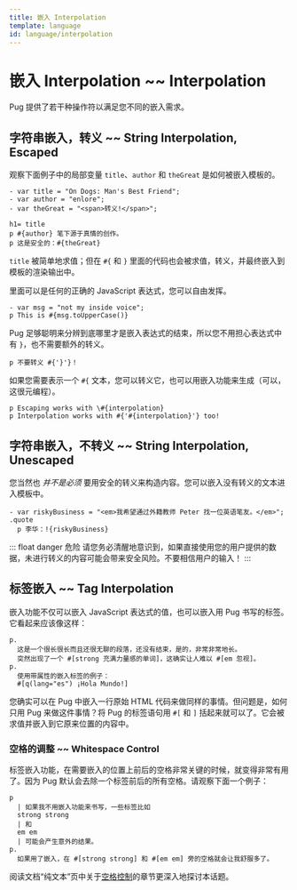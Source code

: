 ```yaml
---
title: 嵌入 Interpolation
template: language
id: language/interpolation
---
```


<!--
.panel-heading Hey!
.panel-body
  p.
    The Pug source code displayed in this, and many of the other pages
    in these docs, is interactive. Edit it and see what happens!
-->

# 嵌入 Interpolation ~~ Interpolation

Pug 提供了若干种操作符以满足您不同的嵌入需求。

## 字符串嵌入，转义 ~~ String Interpolation, Escaped

观察下面例子中的局部变量 `title`、`author` 和 `theGreat` 是如何被嵌入模板的。

```pug-preview
- var title = "On Dogs: Man's Best Friend";
- var author = "enlore";
- var theGreat = "<span>转义!</span>";

h1= title
p #{author} 笔下源于真情的创作。
p 这是安全的：#{theGreat}
```

`title` 被简单地求值；但在 `#{` 和 `}` 里面的代码也会被求值，转义，并最终嵌入到模板的渲染输出中。

里面可以是任何的正确的 JavaScript 表达式，您可以自由发挥。

```pug-preview
- var msg = "not my inside voice";
p This is #{msg.toUpperCase()}
```

Pug 足够聪明来分辨到底哪里才是嵌入表达式的结束，所以您不用担心表达式中有 `}`，也不需要额外的转义。

```pug-preview
p 不要转义 #{'}'}！
```

如果您需要表示一个 `#{` 文本，您可以转义它，也可以用嵌入功能来生成（可以，这很元编程）。

```pug-preview
p Escaping works with \#{interpolation}
p Interpolation works with #{'#{interpolation}'} too!
```

## 字符串嵌入，不转义 ~~ String Interpolation, Unescaped

您当然也 *并不是必须* 要用安全的转义来构造内容。您可以嵌入没有转义的文本进入模板中。

```pug-preview
- var riskyBusiness = "<em>我希望通过外籍教师 Peter 找一位英语笔友。</em>";
.quote
  p 李华：!{riskyBusiness}
```

::: float danger 危险
请您务必清醒地意识到，如果直接使用您的用户提供的数据，未进行转义的内容可能会带来安全风险。不要相信用户的输入！
:::

## 标签嵌入 ~~ Tag Interpolation

嵌入功能不仅可以嵌入 JavaScript 表达式的值，也可以嵌入用 Pug 书写的标签。它看起来应该像这样：

```pug-preview
p.
  这是一个很长很长而且还很无聊的段落，还没有结束，是的，非常非常地长。
  突然出现了一个 #[strong 充满力量感的单词]，这确实让人难以 #[em 忽视]。
p.
  使用带属性的嵌入标签的例子：
  #[q(lang="es") ¡Hola Mundo!]
```

您确实可以在 Pug 中嵌入一行原始 HTML 代码来做同样的事情。但问题是，如何只用 Pug 来做这件事情？将 Pug 的标签语句用 `#[` 和 `]` 括起来就可以了。它会被求值并嵌入到它原来位置的内容中。

### 空格的调整 ~~ Whitespace Control

标签嵌入功能，在需要嵌入的位置上前后的空格非常关键的时候，就变得非常有用了。因为 Pug 默认会去除一个标签前后的所有空格。请观察下面一个例子：

```pug-preview
p
  | 如果我不用嵌入功能来书写，一些标签比如
  strong strong
  | 和
  em em
  | 可能会产生意外的结果。
p.
  如果用了嵌入，在 #[strong strong] 和 #[em em] 旁的空格就会让我舒服多了。
```

阅读文档“纯文本”页中关于[空格控制][whitespace control]的章节更深入地探讨本话题。

[whitespace control]: plain-text.html#whitespace-control
